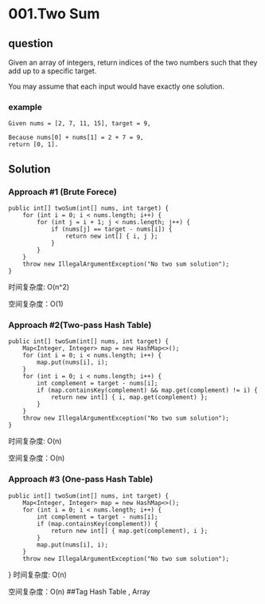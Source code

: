 # 001.Two Sum  

## question
Given an array of integers, return indices of the two numbers such that they add up to a specific target.

You may assume that each input would have exactly one solution.

### example
	Given nums = [2, 7, 11, 15], target = 9,
	
	Because nums[0] + nums[1] = 2 + 7 = 9,
	return [0, 1].

## Solution
### Approach #1 (Brute Forece)
	public int[] twoSum(int[] nums, int target) {
    	for (int i = 0; i < nums.length; i++) {
       		for (int j = i + 1; j < nums.length; j++) {
            	if (nums[j] == target - nums[i]) {
                	return new int[] { i, j };
            	}
        	}
    	}
    	throw new IllegalArgumentException("No two sum solution");
	}

时间复杂度: O(n^2)

空间复杂度：O(1)
### Approach #2(Two-pass Hash Table)
	public int[] twoSum(int[] nums, int target) {
    	Map<Integer, Integer> map = new HashMap<>();
    	for (int i = 0; i < nums.length; i++) {
        	map.put(nums[i], i);
    	}
    	for (int i = 0; i < nums.length; i++) {
        	int complement = target - nums[i];
        	if (map.containsKey(complement) && map.get(complement) != i) {
            	return new int[] { i, map.get(complement) };
        	}
   		}
    	throw new IllegalArgumentException("No two sum solution");
	}

时间复杂度: O(n)

空间复杂度：O(n)
### Approach #3 (One-pass Hash Table)
	public int[] twoSum(int[] nums, int target) {
    	Map<Integer, Integer> map = new HashMap<>();
    	for (int i = 0; i < nums.length; i++) {
        	int complement = target - nums[i];
        	if (map.containsKey(complement)) {
            	return new int[] { map.get(complement), i };
        	}
        	map.put(nums[i], i);
    	}
    	throw new IllegalArgumentException("No two sum solution");
}
时间复杂度: O(n)

空间复杂度：O(n)
##Tag
Hash Table , Array